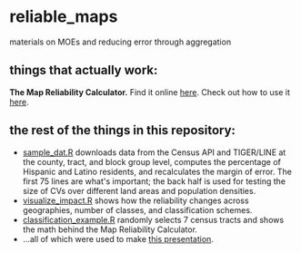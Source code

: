 # reliable_maps
materials on MOEs and reducing error through aggregation

## things that actually work:
**The Map Reliability Calculator.** Find it online [here](https://aplarson.shinyapps.io/MapClassificationAutoreporter/). Check out how to use it [here](../master/how_to.pdf).

## the rest of the things in this repository:
* [sample_dat.R](../master/sample_dat.R) downloads data from the Census API and TIGER/LINE at the county, tract, and block group level, computes the percentage of Hispanic and Latino residents, and recalculates the margin of error. The first 75 lines are what's important; the back half is used for testing the size of CVs over different land areas and population densities.
* [visualize_impact.R](../master/visualize_impact.R) shows how the reliability changes across geographies, number of classes, and classification schemes.
* [classification_example.R](../master/classification_example.R) randomly selects 7 census tracts and shows the math behind the Map Reliability Calculator.
* ...all of which were used to make [this presentation](https://drive.google.com/open?id=1QZMH2_5PcD4EShTkIN8_5bNf3WQP8xmNKn63inls-Wc).
